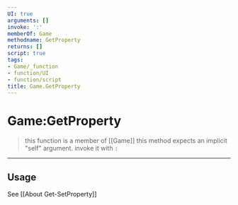 ```yaml
---
UI: true
arguments: []
invoke: ':'
memberOf: Game
methodname: GetProperty
returns: []
script: true
tags:
- Game/_function
- function/UI
- function/script
title: Game.GetProperty
---
```

# Game:GetProperty
> this function is a member of [[Game]]
> this method expects an implicit "self" argument. invoke it with `:`
-----
## Usage
See [[About Get-SetProperty]]
